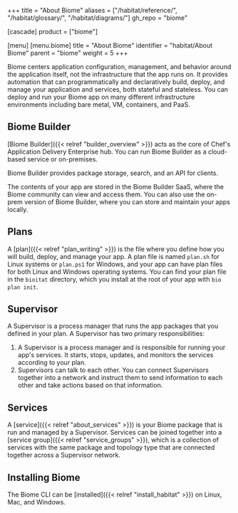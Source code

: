 +++
title = "About Biome"
aliases = ["/habitat/reference/", "/habitat/glossary/", "/habitat/diagrams/"]
gh_repo = "biome"

[cascade]
  product = ["biome"]

[menu]
  [menu.biome]
    title = "About Biome"
    identifier = "habitat/About Biome"
    parent = "biome"
    weight = 5
+++

Biome centers application configuration, management, and behavior around the application itself, not the infrastructure that the app runs on.
It provides automation that can programmatically and declaratively build, deploy, and manage your application and services, both stateful and stateless.
You can deploy and run your Biome app on many different infrastructure environments including bare metal, VM, containers, and PaaS.

## Biome Builder

[Biome Builder]({{< relref "builder_overview" >}}) acts as the core of Chef's Application Delivery Enterprise hub. You can run Biome Builder as a cloud-based service or on-premises.

Biome Builder provides package storage, search, and an API for clients.

The contents of your app are stored in the Biome Builder SaaS, where the Biome community can view and access them. You can also use the on-prem version of Biome Builder, where you can store and maintain your apps locally.

## Plans

A [plan]({{< relref "plan_writing" >}}) is the file where you define how you will build, deploy, and manage your app. A plan file is named `plan.sh` for Linux systems or `plan.ps1` for Windows, and your app can have plan files for both Linux and Windows operating systems. You can find your plan file in the `bioitat` directory, which you install at the root of your app with `bio plan init`.

## Supervisor

A Supervisor is a process manager that runs the app packages that you defined in your plan. A Supervisor has two primary responsibilities:

1. A Supervisor is a process manager and is responsible for running your app's services. It starts, stops, updates, and monitors the services according to your plan.
1. Supervisors can talk to each other. You can connect Supervisors together into a network and instruct them to send information to each other and take actions based on that information.

## Services

A [service]({{< relref "about_services" >}}) is your Biome package that is run and managed by a Supervisor. Services can be joined together into a [service group]({{< relref "service_groups" >}}), which is a collection of services with the same package and topology type that are connected together across a Supervisor network.

## Installing Biome

The Biome CLI can be [installed]({{< relref "install_habitat" >}}) on Linux, Mac, and Windows.
